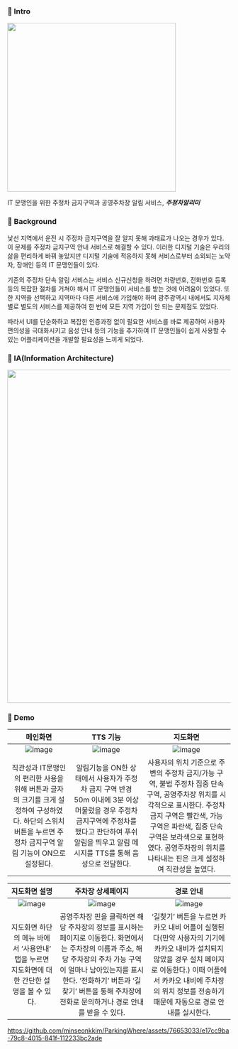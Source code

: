 ### 🚗 Intro
  
<img src="https://github.com/minseonkkim/ParkingWhere/assets/76653033/891e7ef8-da91-4c62-9897-fdd2f631317a.png" width="380"/>

IT 문맹인을 위한 주정차 금지구역과 공영주차장 알림 서비스, ***주정차알리미***

### 🚗 Background
낯선 지역에서 운전 시 주정차 금지구역을 잘 알지 못해 과태료가 나오는 경우가 있다. 이 문제를 주정차 금지구역 안내 서비스로 해결할 수 있다. 이러한 디지털 기술은 우리의 삶을 편리하게 바꿔 놓았지만 디지털 기술에 적응하지 못해 서비스로부터 소외되는 노약자, 장애인 등의 IT 문맹인들이 있다.

기존의 주정차 단속 알림 서비스는 서비스 신규신청을 하려면 차량번호, 전화번호 등록 등의 복잡한 절차를 거쳐야 해서 IT 문맹인들이 서비스를 받는 것에 어려움이 있었다. 또한 지역을 선택하고 지역마다 다른 서비스에 가입해야 하며 광주광역시 내에서도 지자체 별로 별도의 서비스를 제공하여 한 번에 모든 지역 가입이 안 되는 문제점도 있었다. 

따라서 UI를 단순화하고 복잡한 인증과정 없이 필요한 서비스를 바로 제공하여 사용자 편의성을 극대화시키고 음성 안내 등의 기능을 추가하여 IT 문맹인들이 쉽게 사용할 수 있는 어플리케이션을 개발할 필요성을 느끼게 되었다.

### 🚗 IA(Information Architecture)
<img src="https://github.com/minseonkkim/ParkingWhere/assets/76653033/a4ed1a54-521f-4663-b16b-ee4d9f964b8a.png" width="750"/>


### 🚗 Demo
|메인화면|TTS 기능|지도화면|
|:-----:|:-----:|:-----:|
|![image](https://github.com/minseonkkim/ParkingWhere/assets/76653033/30d10398-13f3-413e-89c6-204cfe8464d8)|![image](https://github.com/minseonkkim/ParkingWhere/assets/76653033/8eeb0721-6565-4026-aece-0b6fe7cdc649)|![image](https://github.com/minseonkkim/ParkingWhere/assets/76653033/1212c63b-6283-462d-8eb4-9a846af11867)|![image](https://github.com/minseonkkim/ParkingWhere/assets/76653033/302455a5-6735-44a7-a0f3-d5c63f038f7f)
|직관성과 IT문맹인의 편리한 사용을 위해 버튼과 글자의 크기를 크게 설정하여 구성하였다. 하단의 스위치 버튼을 누르면 주정차 금지구역 알림 기능이 ON으로 설정된다.|알림기능을 ON한 상태에서 사용자가 주정차 금지 구역 반경 50m 이내에 3분 이상 머물렀을 경우 주정차 금지구역에 주정차를 했다고 판단하여 푸쉬 알림을 띄우고 알림 메시지를 TTS를 통해 음성으로 전달한다.|사용자의 위치 기준으로 주변의 주정차 금지/가능 구역, 불법 주정차 집중 단속 구역, 공영주차장 위치를 시각적으로 표시한다. 주정차 금지 구역은 빨간색, 가능 구역은 파란색, 집중 단속 구역은 보라색으로 표현하였다. 공영주차장의 위치를 나타내는 핀은 크게 설정하여 직관성을 높였다.

|지도화면 설명|주차장 상세페이지|경로 안내|
|:-----:|:-----:|:-----:|
|![image](https://github.com/minseonkkim/ParkingWhere/assets/76653033/bd9ad155-402d-4d08-a197-83e2d59fec12)|![image](https://github.com/minseonkkim/ParkingWhere/assets/76653033/3523bbdd-a0a2-4903-8218-d5a75bc6f833)|![image](https://github.com/minseonkkim/ParkingWhere/assets/76653033/8f471b05-aca9-4607-b8db-92485bbcaf03)
|지도화면 하단의 메뉴 바에서 ‘사용안내‘ 탭을 누르면 지도화면에 대한 간단한 설명을 볼 수 있다.|공영주차장 핀을 클릭하면 해당 주차장의 정보를 표시하는 페이지로 이동한다. 화면에서는 주차장의 이름과 주소, 해당 주차장의 주차 가능 구역이 얼마나 남아있는지를 표시한다. ‘전화하기’ 버튼과 ‘길찾기’ 버튼을 통해 주차장에 전화로 문의하거나 경로 안내를 받을 수 있다.|‘길찾기’ 버튼을 누르면 카카오 내비 어플이 실행된다(만약 사용자의 기기에 카카오 내비가 설치되지 않았을 경우 설치 페이지로 이동한다.) 이때 어플에서 카카오 내비에 주차장의 위치 정보를 전송하기 때문에 자동으로 경로 안내를 실시한다.



https://github.com/minseonkkim/ParkingWhere/assets/76653033/e17cc9ba-79c8-4015-841f-112233bc2ade

